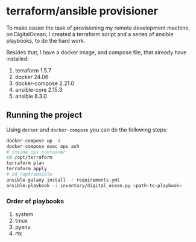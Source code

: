 # terraform/ansible provisioner

To make easier the task of provisioning my remote development machine, on DigitalOcean, I created a terraform script and
a series of ansible playbooks, to do the hard work.

Besides that, I have a docker image, and compose file, that already have installed:

1. terraform 1.5.7
2. docker 24.06
3. docker-compose 2.21.0
4. ansible-core 2.15.3
5. ansible 8.3.0

## Running the project

Using `docker` and `docker-compose` you can do the following steps:

```bash
docker-compose up -d
docker-compose exec ops ash
# inside ops container
cd /opt/terraform
terraform plan
terraform apply
# cd /opt/ansible
ansible-galaxy install -r requirements.yml
ansible-playbook -i inventory/digital_ocean.py <path-to-playbook>
```

### Order of playbooks

1. system
2. tmux
3. pyenv
4. rtx
